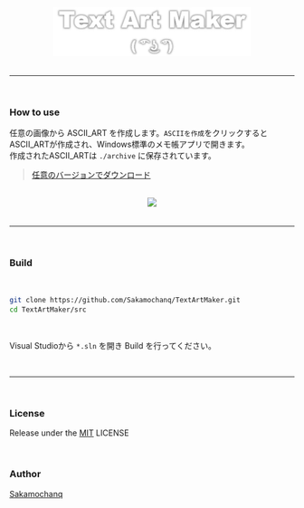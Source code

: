 <div align="center">
    <a href="#">
        <img src="./assets/TextArtMaker-Logo.png" width="350px">
    </a>
    <br>
    <br>
    <hr>
</div>

<br>

### How to use

任意の画像から ASCII_ART を作成します。`ASCIIを作成`をクリックするとASCII_ARTが作成され、Windows標準のメモ帳アプリで開きます。  
作成されたASCII_ARTは `./archive` に保存されています。

> [任意のバージョンでダウンロード](https://github.com/Sakamochanq/TextArtMaker/releases)

<br>

<div align="center">
    <a href="#">
        <img src="./assets/TextArtMaker-Demo.gif" width="500px">
    </a>
</div>

<br>
<hr>
<br>

### Build

<br>

```bash
git clone https://github.com/Sakamochanq/TextArtMaker.git
cd TextArtMaker/src
```

<br>

Visual Studioから `*.sln` を開き Build を行ってください。

<br>
<hr>
<br>

### License

Release under the [MIT](./LICENSE) LICENSE

<br>

### Author

[Sakamochanq](https://github.com/Sakamochanq)